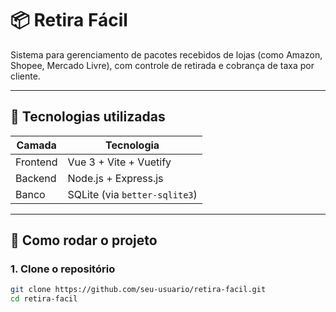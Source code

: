 # 📦 Retira Fácil

Sistema para gerenciamento de pacotes recebidos de lojas (como Amazon, Shopee, Mercado Livre), com controle de retirada e cobrança de taxa por cliente.

---

## 🔧 Tecnologias utilizadas

| Camada   | Tecnologia                 |
|----------|----------------------------|
| Frontend | Vue 3 + Vite + Vuetify     |
| Backend  | Node.js + Express.js       |
| Banco    | SQLite (via `better-sqlite3`) |

---

## 🚀 Como rodar o projeto

### 1. Clone o repositório

```bash
git clone https://github.com/seu-usuario/retira-facil.git
cd retira-facil
